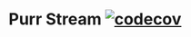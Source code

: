 
# Purr Stream [![codecov](https://codecov.io/gh/fluidity-money/purr.stream/graph/badge.svg?token=P1AESWS7OT)](https://codecov.io/gh/fluidity-money/purr.stream)
